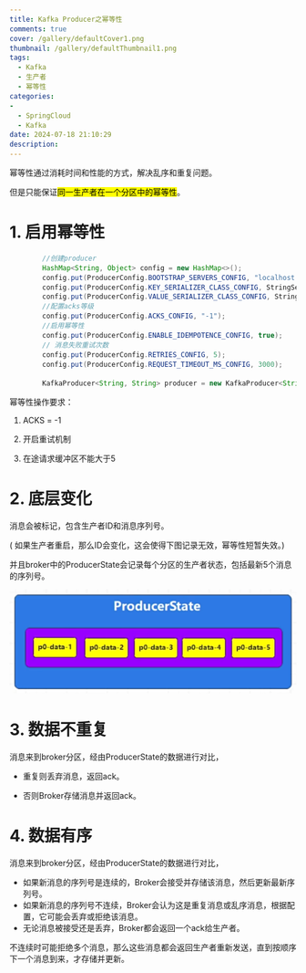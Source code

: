 ```yaml
---
title: Kafka Producer之幂等性
comments: true
cover: /gallery/defaultCover1.png
thumbnail: /gallery/defaultThumbnail1.png
tags:
  - Kafka
  - 生产者
  - 幂等性
categories:
-
  - SpringCloud
  - Kafka
date: 2024-07-18 21:10:29
description:
---
```




幂等性通过消耗时间和性能的方式，解决乱序和重复问题。

但是只能保证<mark>同一生产者在一个分区中的幂等性</mark>。



# 1. 启用幂等性

```java
        //创建producer
        HashMap<String, Object> config = new HashMap<>();
        config.put(ProducerConfig.BOOTSTRAP_SERVERS_CONFIG, "localhost:19092");
        config.put(ProducerConfig.KEY_SERIALIZER_CLASS_CONFIG, StringSerializer.class.getName());
        config.put(ProducerConfig.VALUE_SERIALIZER_CLASS_CONFIG, StringSerializer.class.getName());
        //配置acks等级
        config.put(ProducerConfig.ACKS_CONFIG, "-1");
        //启用幂等性
        config.put(ProducerConfig.ENABLE_IDEMPOTENCE_CONFIG, true);
        // 消息失败重试次数
        config.put(ProducerConfig.RETRIES_CONFIG, 5);
        config.put(ProducerConfig.REQUEST_TIMEOUT_MS_CONFIG, 3000);

        KafkaProducer<String, String> producer = new KafkaProducer<String, String>(config);
```

幂等性操作要求：

1. ACKS = -1

2. 开启重试机制

3. 在途请求缓冲区不能大于5
   
   

# 2. 底层变化

消息会被标记，包含生产者ID和消息序列号。

( 如果生产者重启，那么ID会变化，这会使得下图记录无效，幂等性短暂失效。)

并且broker中的ProducerState会记录每个分区的生产者状态，包括最新5个消息的序列号。

![f2512215-562e-4aaf-9f3d-a7572a4afe14](./2024-07-18-21-10-28/f2512215-562e-4aaf-9f3d-a7572a4afe14.png)



# 3. 数据不重复

消息来到broker分区，经由ProducerState的数据进行对比，

* 重复则丢弃消息，返回ack。

* 否则Broker存储消息并返回ack。
  
  

# 4. 数据有序

消息来到broker分区，经由ProducerState的数据进行对比，

* 如果新消息的序列号是连续的，Broker会接受并存储该消息，然后更新最新序列号。
* 如果新消息的序列号不连续，Broker会认为这是重复消息或乱序消息，根据配置，它可能会丢弃或拒绝该消息。
* 无论消息被接受还是丢弃，Broker都会返回一个ack给生产者。

不连续时可能拒绝多个消息，那么这些消息都会返回生产者重新发送，直到按顺序下一个消息到来，才存储并更新。

